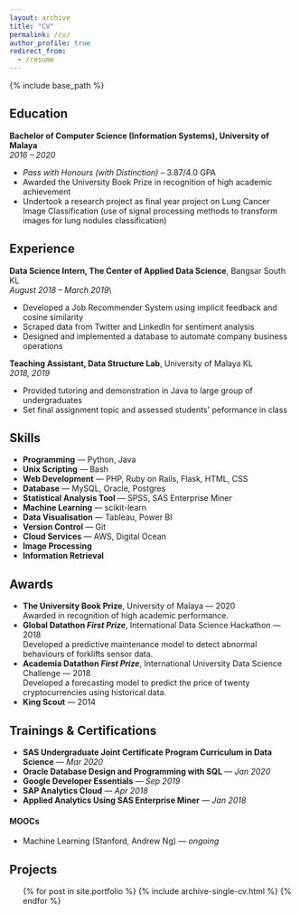 ```yaml
---
layout: archive
title: "CV"
permalink: /cv/
author_profile: true
redirect_from:
  - /resume
---
```


{% include base_path %}

<!--
Xun Wei Yee
======

> [xunweiyee.github.io](https://xunweiyee.github.io) | [linkedin.com/in/xunweiyee](https://www.linkedin.com/in/xunweiyee/) | [yeexunwei@gmail.com](mailto:yeexunwei@gmail.com)

### Data enthusiast with a strong background in programming. 

> [xunweiyee.github.io](https://xunweiyee.github.io) . [linkedin.com/in/xunweiyee](https://www.linkedin.com/in/xunweiyee/) . yeexunwei@gmail.com

### [xunweiyee.github.io](https://xunweiyee.github.io) | [linkedin.com/in/xunweiyee](https://www.linkedin.com/in/xunweiyee/) | [yeexunwei@gmail.com](mailto:yeexunwei@gmail.com)

### [ [xunweiyee.github.io](https://xunweiyee.github.io) ] . [ [linkedin.com/in/xunweiyee](https://www.linkedin.com/in/xunweiyee/) ] . [ yeexunwei@gmail.com ]
-->

Education
---------
**Bachelor of Computer Science (Information Systems), University of Malaya**\
*2016 &ndash; 2020*
- *Pass with Honours (with Distinction)* &ndash; 3.87/4.0 GPA
- Awarded the University Book Prize in recognition of high academic achievement
- Undertook a research project as final year project on Lung Cancer Image Classification (use of signal processing methods to transform images for lung nodules classification)

Experience
---------
**Data Science Intern, The Center of Applied Data Science**, Bangsar South KL\
*August 2018 &ndash; March 2019*\
- Developed a Job Recommender System using implicit feedback and cosine similarity
- Scraped data from Twitter and LinkedIn for sentiment analysis
- Designed and implemented a database to automate company business operations

**Teaching Assistant, Data Structure Lab**, University of Malaya KL\
*2018, 2019*
- Provided tutoring and demonstration in Java to large group of undergraduates
- Set final assignment topic and assessed students' peformance in class


Skills
------
- **Programming** &mdash; Python, Java
- **Unix Scripting** &mdash; Bash
- **Web Development** &mdash; PHP, Ruby on Rails, Flask, HTML, CSS
- **Database** &mdash; MySQL, Oracle, Postgres
- **Statistical Analysis Tool** &mdash; SPSS, SAS Enterprise Miner
- **Machine Learning** &mdash; scikit-learn
- **Data Visualisation** &mdash; Tableau, Power BI
- **Version Control** &mdash; Git
- **Cloud Services** &mdash; AWS, Digital Ocean
- **Image Processing**
- **Information Retrieval**

Awards
------
- **The University Book Prize**, University of Malaya &mdash; 2020\
Awarded in recognition of high academic performance.
- **Global Datathon *First Prize***, International Data Science Hackathon &mdash; 2018\
Developed a predictive maintenance model to detect abnormal behaviours of forklifts sensor data.
- **Academia Datathon *First Prize***, International University Data Science Challenge &mdash; 2018\
Developed a forecasting model to predict the price of twenty cryptocurrencies using historical data.
- **King Scout** &mdash; 2014

Trainings & Certifications
--------
- **SAS Undergraduate Joint Certificate Program Curriculum in Data Science** &mdash; *Mar 2020*
- **Oracle Database Design and Programming with SQL** &mdash; *Jan 2020*
- **Google Developer Essentials** &mdash; *Sep 2019*
- **SAP Analytics Cloud** &mdash; *Apr 2018*
- **Applied Analytics Using SAS Enterprise Miner** &mdash; *Jan 2018*

#### MOOCs
- Machine Learning (Stanford, Andrew Ng) &mdash; *ongoing*

Projects
--------
  <ul>{% for post in site.portfolio %}
    {% include archive-single-cv.html %}
  {% endfor %}</ul>

<!--
Publications
======
  <ul>{% for post in site.publications %}
    {% include archive-single-cv.html %}
  {% endfor %}</ul>
  
Talks
======
  <ul>{% for post in site.talks %}
    {% include archive-single-talk-cv.html %}
  {% endfor %}</ul>
  
Teaching
======
  <ul>{% for post in site.teaching %}
    {% include archive-single-cv.html %}
  {% endfor %}</ul>
  
Service and leadership
======
* Currently signed in to 43 different slack teams
-->
